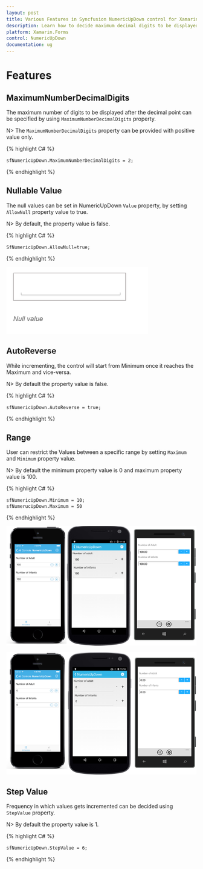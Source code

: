 ```yaml
---
layout: post
title: Various Features in Syncfusion NumericUpDown control for Xamarin.Forms
description: Learn how to decide maximum decimal digits to be displayed, nullable value support, autoreverse, setting range and configuring step value in NumericUpDown
platform: Xamarin.Forms
control: NumericUpDown
documentation: ug
---
```

# Features

## MaximumNumberDecimalDigits

The maximum number of digits to be displayed after the decimal point can be specified by using `MaximumNumberDecimalDigits` property. 

N> The `MaximumNumberDecimalDigits` property can be provided with positive value only.

{% highlight C# %}

	sfNumericUpDown.MaximumNumberDecimalDigits = 2;

{% endhighlight %}

## Nullable Value

The null values can be set in NumericUpDown `Value` property, by setting `AllowNull` property value to true.

N> By default, the property value is false.

{% highlight C# %}

	SfNumericUpDown.AllowNull=true;

{% endhighlight %}

![](images/AllowNull.png)

## AutoReverse

While incrementing, the control will start from Minimum once it reaches the Maximum and vice-versa.

N> By default the property value is false.

{% highlight C# %}

	sfNumericUpDown.AutoReverse = true;

{% endhighlight %}

## Range

User can restrict the Values between a specific range by setting `Maximum` and `Minimum` property value.

N> By default the minimum property value is 0 and maximum property value is 100.

{% highlight C# %}

	sfNumericUpDown.Minimum = 10;
	sfNumerucUpDown.Maximum = 50

{% endhighlight %}

![](images/maximum.png)

![](images/minimum.png)

## Step Value

Frequency in which values gets incremented can be decided using `StepValue` property.

N> By default the property value is 1.

{% highlight C# %}

	sfNumericUpDown.StepValue = 6;

{% endhighlight %}
